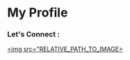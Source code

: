 # My Profile
### Let's Connect :

<a href="https://stackoverflow.com/"><img src="RELATIVE_PATH_TO_IMAGE></img></a>
